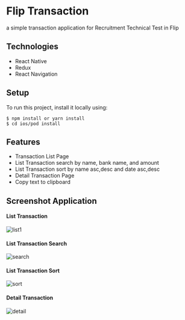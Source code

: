 # Flip Transaction 
a simple transaction application for Recruitment Technical Test in Flip

## Technologies
* React Native
* Redux
* React Navigation

## Setup
To run this project, install it locally using:

```
$ npm install or yarn install
$ cd ios/pod install
```

## Features
* Transaction List Page
* List Transaction search by name, bank name, and amount
* List Transaction sort by name asc,desc and date asc,desc
* Detail Transaction Page
* Copy text to clipboard

## Screenshot Application

#### List Transaction
![list1](https://user-images.githubusercontent.com/37871042/157167399-cb8cd6bf-115a-4b64-94b5-18ea0d43198c.jpeg)

#### List Transaction Search
![search](https://user-images.githubusercontent.com/37871042/157167523-cef2dd15-b617-41b7-a937-1849e4685050.jpeg)

#### List Transaction Sort
![sort](https://user-images.githubusercontent.com/37871042/157167546-173d0826-eac9-49c9-bbb5-d20223deeb91.jpeg)

#### Detail Transaction
![detail](https://user-images.githubusercontent.com/37871042/157167565-c6689059-1399-4f0a-ab4d-f40b791bd540.jpeg)
